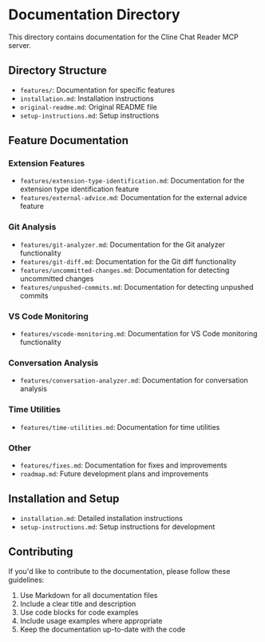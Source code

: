 # Documentation Directory

This directory contains documentation for the Cline Chat Reader MCP server.

## Directory Structure

- `features/`: Documentation for specific features
- `installation.md`: Installation instructions
- `original-readme.md`: Original README file
- `setup-instructions.md`: Setup instructions

## Feature Documentation

### Extension Features

- `features/extension-type-identification.md`: Documentation for the extension type identification feature
- `features/external-advice.md`: Documentation for the external advice feature

### Git Analysis

- `features/git-analyzer.md`: Documentation for the Git analyzer functionality
- `features/git-diff.md`: Documentation for the Git diff functionality
- `features/uncommitted-changes.md`: Documentation for detecting uncommitted changes
- `features/unpushed-commits.md`: Documentation for detecting unpushed commits

### VS Code Monitoring

- `features/vscode-monitoring.md`: Documentation for VS Code monitoring functionality

### Conversation Analysis

- `features/conversation-analyzer.md`: Documentation for conversation analysis

### Time Utilities

- `features/time-utilities.md`: Documentation for time utilities

### Other

- `features/fixes.md`: Documentation for fixes and improvements
- `roadmap.md`: Future development plans and improvements

## Installation and Setup

- `installation.md`: Detailed installation instructions
- `setup-instructions.md`: Setup instructions for development

## Contributing

If you'd like to contribute to the documentation, please follow these guidelines:

1. Use Markdown for all documentation files
2. Include a clear title and description
3. Use code blocks for code examples
4. Include usage examples where appropriate
5. Keep the documentation up-to-date with the code
